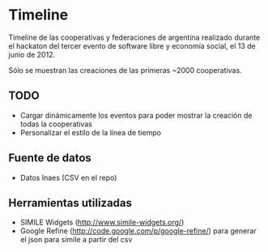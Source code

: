 Timeline
========

Timeline de las cooperativas y federaciones de argentina realizado durante el hackaton
del tercer evento de software libre y economía social, el 13 de junio de 2012.

Sólo se muestran las creaciones de las primeras ~2000 cooperativas.

TODO
----
 * Cargar dinámicamente los eventos para poder mostrar la creación de todas la cooperativas
 * Personalizar el estilo de la línea de tiempo

Fuente de datos
---------------------
 * Datos Inaes (CSV en el repo)

Herramientas utilizadas
-----------------------
 * SIMILE Widgets (http://www.simile-widgets.org/)
 * Google Refine (http://code.google.com/p/google-refine/) para generar el json para simile a partir del csv

